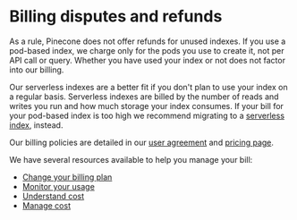 # Billing disputes and refunds

As a rule, Pinecone does not offer refunds for unused indexes. If you use a pod-based index, we charge only for the pods you use to create it, not per API call or query. Whether you have used your index or not does not factor into our billing.

Our serverless indexes are a better fit if you don't plan to use your index on a regular basis. Serverless indexes are billed by the number of reads and writes you run and how much storage your index consumes. If your bill for your pod-based index is too high we recommend migrating to a [serverless index](/guides/index-data/create-an-index#create-a-serverless-index), instead.

Our billing policies are detailed in our [user agreement](https://www.pinecone.io/user-agreement/) and [pricing page](https://pinecone.io/pricing).

We have several resources available to help you manage your bill:

* [Change your billing plan](/guides/organizations/manage-billing/manage-your-billing-plan)
* [Monitor your usage](/guides/manage-cost/monitor-your-usage)
* [Understand cost](/guides/manage-cost/understanding-cost)
* [Manage cost](/guides/manage-cost/manage-cost)
